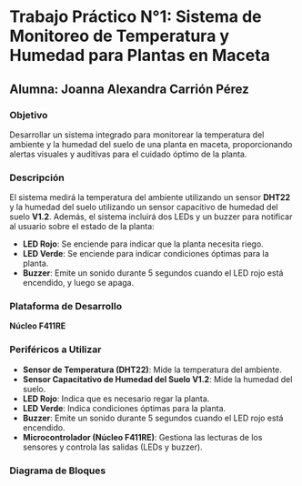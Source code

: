 # Trabajo Práctico N°1: Sistema de Monitoreo de Temperatura y Humedad para Plantas en Maceta

## Alumna: Joanna Alexandra Carrión Pérez

### Objetivo
Desarrollar un sistema integrado para monitorear la temperatura del ambiente y la humedad del suelo de una planta en maceta, proporcionando alertas visuales y auditivas para el cuidado óptimo de la planta.

### Descripción
El sistema medirá la temperatura del ambiente utilizando un sensor **DHT22** y la humedad del suelo utilizando un sensor capacitivo de humedad del suelo **V1.2**. Además, el sistema incluirá dos LEDs y un buzzer para notificar al usuario sobre el estado de la planta:

- **LED Rojo**: Se enciende para indicar que la planta necesita riego.
- **LED Verde**: Se enciende para indicar condiciones óptimas para la planta.
- **Buzzer**: Emite un sonido durante 5 segundos cuando el LED rojo está encendido, y luego se apaga.

### Plataforma de Desarrollo
**Núcleo F411RE**

### Periféricos a Utilizar

- **Sensor de Temperatura (DHT22)**: Mide la temperatura del ambiente.
- **Sensor Capacitativo de Humedad del Suelo V1.2**: Mide la humedad del suelo.
- **LED Rojo**: Indica que es necesario regar la planta.
- **LED Verde**: Indica condiciones óptimas para la planta.
- **Buzzer**: Emite un sonido durante 5 segundos cuando el LED rojo está encendido.
- **Microcontrolador (Núcleo F411RE)**: Gestiona las lecturas de los sensores y controla las salidas (LEDs y buzzer).

### Diagrama de Bloques
